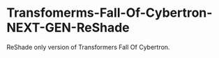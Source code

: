 # Transfomerms-Fall-Of-Cybertron-NEXT-GEN-ReShade
ReShade only version of Transformers Fall Of Cybertron.
